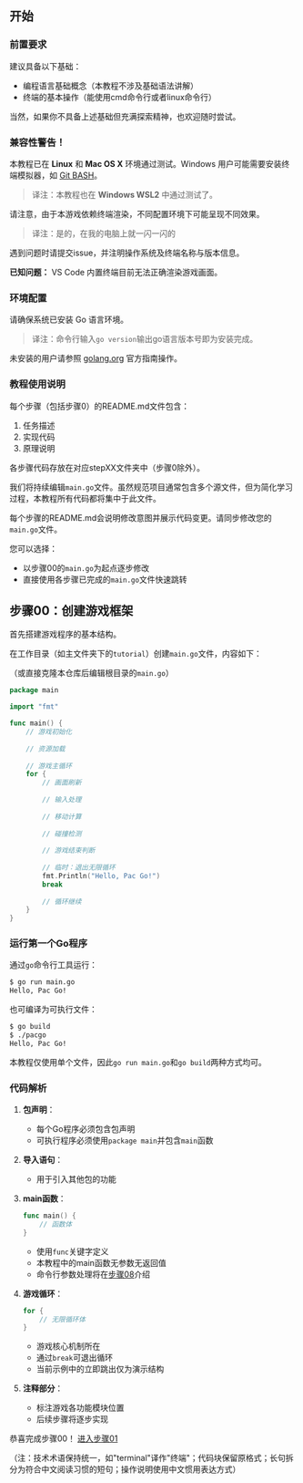 ## 开始

### 前置要求

建议具备以下基础：
- 编程语言基础概念（本教程不涉及基础语法讲解）
- 终端的基本操作（能使用cmd命令行或者linux命令行）

当然，如果你不具备上述基础但充满探索精神，也欢迎随时尝试。

### 兼容性警告！

本教程已在 **Linux** 和 **Mac OS X** 环境通过测试。Windows 用户可能需要安装终端模拟器，如 [Git BASH](https://gitforwindows.org/)。

> 译注：本教程也在 **Windows WSL2** 中通过测试了。

请注意，由于本游戏依赖终端渲染，不同配置环境下可能呈现不同效果。

> 译注：是的，在我的电脑上就一闪一闪的

遇到问题时请提交issue，并注明操作系统及终端名称与版本信息。

**已知问题：** VS Code 内置终端目前无法正确渲染游戏画面。

### 环境配置

请确保系统已安装 Go 语言环境。

> 译注：命令行输入`go version`输出go语言版本号即为安装完成。

未安装的用户请参照 [golang.org](https://golang.org) 官方指南操作。

### 教程使用说明

每个步骤（包括步骤0）的README.md文件包含：
1. 任务描述
2. 实现代码
3. 原理说明

各步骤代码存放在对应stepXX文件夹中（步骤0除外）。

我们将持续编辑`main.go`文件。虽然规范项目通常包含多个源文件，但为简化学习过程，本教程所有代码都将集中于此文件。

每个步骤的README.md会说明修改意图并展示代码变更。请同步修改您的`main.go`文件。

您可以选择：
- 以步骤00的`main.go`为起点逐步修改
- 直接使用各步骤已完成的`main.go`文件快速跳转

## 步骤00：创建游戏框架

首先搭建游戏程序的基本结构。

在工作目录（如主文件夹下的`tutorial`）创建`main.go`文件，内容如下：

（或直接克隆本仓库后编辑根目录的`main.go`）

```go
package main

import "fmt"

func main() {
    // 游戏初始化
  
    // 资源加载
  
    // 游戏主循环
    for {
        // 画面刷新
      
        // 输入处理
      
        // 移动计算
      
        // 碰撞检测
      
        // 游戏结束判断
      
        // 临时：退出无限循环
        fmt.Println("Hello, Pac Go!")
        break
      
        // 循环继续
    }
}
```

### 运行第一个Go程序

通过`go`命令行工具运行：

```sh
$ go run main.go
Hello, Pac Go!
```

也可编译为可执行文件：

```sh
$ go build
$ ./pacgo
Hello, Pac Go!
```

本教程仅使用单个文件，因此`go run main.go`和`go build`两种方式均可。

### 代码解析

1. **包声明**：
   - 每个Go程序必须包含包声明
   - 可执行程序必须使用`package main`并包含`main`函数

2. **导入语句**：
   - 用于引入其他包的功能

3. **main函数**：

   ```go
   func main() {
       // 函数体
   }
   ```

   - 使用`func`关键字定义
   - 本教程中的main函数无参数无返回值
   - 命令行参数处理将在[步骤08](../step08/README.md)介绍

4. **游戏循环**：

   ```go
   for {
       // 无限循环体
   }
   ```
   
   - 游戏核心机制所在
   - 通过`break`可退出循环
   - 当前示例中的立即跳出仅为演示结构

5. **注释部分**：
   - 标注游戏各功能模块位置
   - 后续步骤将逐步实现

恭喜完成步骤00！
[进入步骤01](../step01/README.md)

（注：技术术语保持统一，如"terminal"译作"终端"；代码块保留原格式；长句拆分为符合中文阅读习惯的短句；操作说明使用中文惯用表达方式）